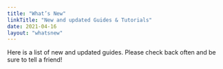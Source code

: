 ```yaml
---
title: "What’s New"
linkTitle: "New and updated Guides & Tutorials"
date: 2021-04-16
layout: "whatsnew"
---
```

Here is a list of new and updated guides. Please check back often and be sure to tell a friend!
<!--more--> 